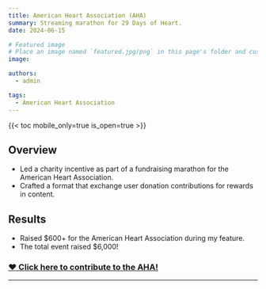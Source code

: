 ```yaml
---
title: American Heart Association (AHA)
summary: Streaming marathon for 29 Days of Heart.
date: 2024-06-15

# Featured image
# Place an image named `featured.jpg/png` in this page's folder and customize its options here.
image:

authors:
  - admin

tags:
  - American Heart Association
---
```


{{< toc mobile_only=true is_open=true >}}

## Overview

- Led a charity incentive as part of a fundraising marathon for the American Heart Association.
- Crafted a format that exchange user donation contributions for rewards in content.

## Results

- Raised $600+ for the American Heart Association during my feature.
- The total event raised $6,000!

### [❤️ Click here to contribute to the AHA!](https://www.heart.org/en/get-involved/ways-to-give?form=FUNELYZXFBW)
---
